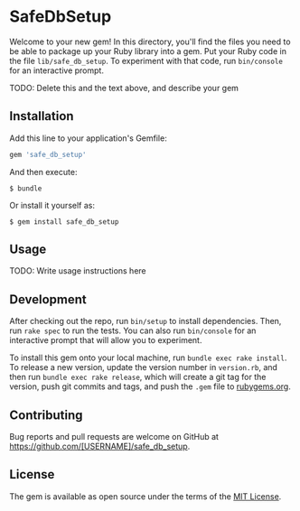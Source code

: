 # SafeDbSetup

Welcome to your new gem! In this directory, you'll find the files you need to be able to package up your Ruby library into a gem. Put your Ruby code in the file `lib/safe_db_setup`. To experiment with that code, run `bin/console` for an interactive prompt.

TODO: Delete this and the text above, and describe your gem

## Installation

Add this line to your application's Gemfile:

```ruby
gem 'safe_db_setup'
```

And then execute:

    $ bundle

Or install it yourself as:

    $ gem install safe_db_setup

## Usage

TODO: Write usage instructions here

## Development

After checking out the repo, run `bin/setup` to install dependencies. Then, run `rake spec` to run the tests. You can also run `bin/console` for an interactive prompt that will allow you to experiment.

To install this gem onto your local machine, run `bundle exec rake install`. To release a new version, update the version number in `version.rb`, and then run `bundle exec rake release`, which will create a git tag for the version, push git commits and tags, and push the `.gem` file to [rubygems.org](https://rubygems.org).

## Contributing

Bug reports and pull requests are welcome on GitHub at https://github.com/[USERNAME]/safe_db_setup.

## License

The gem is available as open source under the terms of the [MIT License](https://opensource.org/licenses/MIT).
